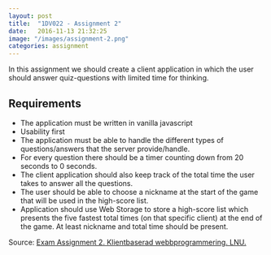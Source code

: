 ```yaml
---
layout: post
title:  "1DV022 - Assignment 2"
date:   2016-11-13 21:32:25
image: "/images/assignment-2.png"
categories: assignment
---
```


In this assignment we should create a client application in which the user should answer quiz-questions with limited time for thinking.

## Requirements

* The application must be written in vanilla javascript
* Usability first
* The application must be able to handle the different types of questions/answers that the server provide/handle.
* For every question there should be a timer counting down from 20 seconds to 0 seconds.
* The client application should also keep track of the total time the user takes to answer all the questions.
* The user should be able to choose a nickname at the start of the game that will be used in the high-score list.
* Application should use Web Storage to store a high-score list which presents the five fastest total times (on that specific client) at the end of the game. At least nickname and total time should be present.

Source: [Exam Assignment 2. Klientbaserad webbprogrammering. LNU.](https://coursepress.lnu.se/kurs/klientbaserad-webbprogrammering/examination/exam-assignment-2/)
